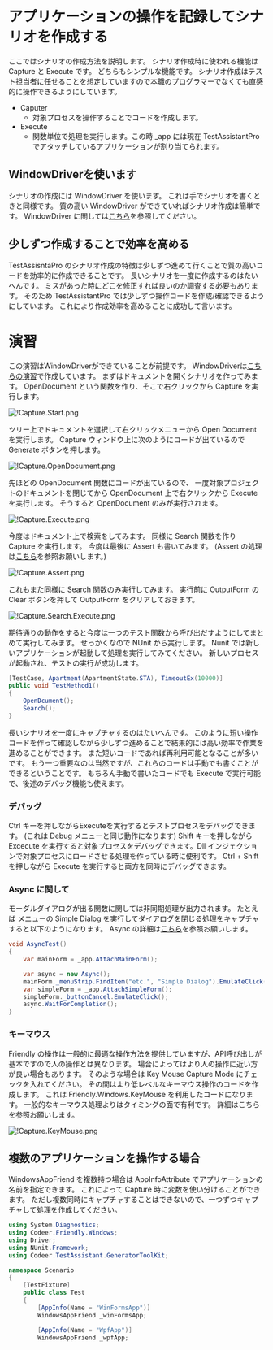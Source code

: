 # アプリケーションの操作を記録してシナリオを作成する

ここではシナリオの作成方法を説明します。
シナリオ作成時に使われる機能は Capture と Execute です。
どちらもシンプルな機能です。
シナリオ作成はテスト担当者に任せることを想定していますので本職のプログラマーでなくても直感的に操作できるようにしています。

* Caputer
    * 対象プロセスを操作することでコードを作成します。
* Execute
    * 関数単位で処理を実行します。この時 _app には現在 TestAssistantPro でアタッチしているアプリケーションが割り当てられます。

## WindowDriverを使います
シナリオの作成には WindowDriver を使います。
これは手でシナリオを書くときと同様です。
質の高い WindowDriver ができていればシナリオ作成は簡単です。
WindowDriver に関しては[こちら](WindowDriver.md)を参照してください。

## 少しずつ作成することで効率を高める
TestAssisntaPro のシナリオ作成の特徴は少しずつ進めて行くことで質の高いコードを効率的に作成できることです。
長いシナリオを一度に作成するのはたいへんです。
ミスがあった時にどこを修正すれば良いのか調査する必要もあります。
そのため TestAssistantPro では少しずつ操作コードを作成/確認できるようにしています。
これにより作成効率を高めることに成功して言います。

# 演習
この演習はWindowDriverができていることが前提です。
WindowDriverは[こちらの演習](WindowDriver.md#演習)で作成しています。
まずはドキュメントを開くシナリオを作ってみます。
OpenDocument という関数を作り、そこで右クリックから Capture を実行します。

![!Capture.Start.png](../Img/Capture.Start.png)

ツリー上でドキュメントを選択して右クリックメニューから Open Document を実行します。
Capture ウィンドウ上に次のようにコードが出ているので Generate ボタンを押します。

![!Capture.OpenDocument.png](../Img/Capture.OpenDocument.png)

先ほどの OpenDocument 関数にコードが出ているので、
一度対象プロジェクトのドキュメントを閉じてから
OpenDocument 上で右クリックから Execute を実行します。
そうすると OpenDocument のみが実行されます。

![!Capture.Execute.png](../Img/Capture.Execute.png)

今度はドキュメント上で検索をしてみます。
同様に Search 関数を作り Capture を実行します。
今度は最後に Assert も書いてみます。
(Assert の処理は[こちら](Customize.md#Capture)を参照お願いします。)

![!Capture.Assert.png](../Img/Capture.Assert.png)

これもまた同様に Search 関数のみ実行してみます。
実行前に OutputForm の Clear ボタンを押して OutputForm をクリアしておきます。

![!Capture.Search.Execute.png](../Img/Capture.Search.Execute.png)

期待通りの動作をすると今度は一つのテスト関数から呼び出だすようにしてまとめて実行してみます。
せっかくなので NUnit から実行します。
Nunit では新しいアプリケーションが起動して処理を実行してみてください。
新しいプロセスが起動され、テストの実行が成功します。
```cs
[TestCase, Apartment(ApartmentState.STA), TimeoutEx(10000)]
public void TestMethod1()
{
    OpenDcument();
    Search();
}
```
長いシナリオを一度にキャプチャするのはたいへんです。
このように短い操作コードを作って確認しながら少しずつ進めることで結果的には高い効率で作業を進めることができます。
また短いコードであれば再利用可能となることが多いです。
もう一つ重要なのは当然ですが、これらのコードは手動でも書くことができるということです。
もちろん手動で書いたコードでも Execute で実行可能で、後述のデバッグ機能も使えます。

### デバッグ
Ctrl キーを押しながらExecuteを実行するとテストプロセスをデバッグできます。
(これは Debug メニューと同じ動作になります)
Shift キーを押しながら Excecute を実行すると対象プロセスをデバッグできます。Dll インジェクションで対象プロセスにロードさせる処理を作っている時に便利です。
Ctrl + Shift を押しながら Execute を実行すると両方を同時にデバッグできます。

### Async に関して
モーダルダイアログが出る関数に関しては非同期処理が出力されます。
たとえば メニューの Simple Dialog を実行してダイアログを閉じる処理をキャプチャすると以下のようになります。
Async の詳細は[こちら](https://github.com/Codeer-Software/Friendly/blob/master/README.jp.md#async)を参照お願いします。
```cs
void AsyncTest()
{
    var mainForm = _app.AttachMainForm();

    var async = new Async();
    mainForm._menuStrip.FindItem("etc.", "Simple Dialog").EmulateClick(async);
    var simpleForm = _app.AttachSimpleForm();
    simpleForm._buttonCancel.EmulateClick();
    async.WaitForCompletion();
}
```
### キーマウス
Friendly の操作は一般的に最適な操作方法を提供していますが、API呼び出しが基本ですので人の操作とは異なります。
場合によってはより人の操作に近い方が良い場合もあります。
そのような場合は Key Mouse Capture Mode にチェックを入れてください。
その間はより低レベルなキーマウス操作のコードを作成します。
これは Friendly.Windows.KeyMouse を利用したコードになります。
一般的なキーマウス処理よりはタイミングの面で有利です。
詳細はこちらを参照お願いします。

![!Capture.KeyMouse.png](../Img/Capture.KeyMouse.png)

## 複数のアプリケーションを操作する場合
WindowsAppFriend を複数持つ場合は AppInfoAttribute でアプリケーションの名前を指定できます。
これによって Capture 時に変数を使い分けることができます。
ただし複数同時にキャプチャすることはできないので、一つずつキャプチャして処理を作成してください。

```cs
using System.Diagnostics;
using Codeer.Friendly.Windows;
using Driver;
using NUnit.Framework;
using Codeer.TestAssistant.GeneratorToolKit;

namespace Scenario
{
    [TestFixture]
    public class Test
    {
        [AppInfo(Name = "WinFormsApp")]
        WindowsAppFriend _winFormsApp;

        [AppInfo(Name = "WpfApp")]
        WindowsAppFriend _wpfApp;
```